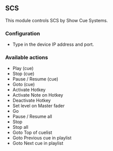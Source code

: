 ## SCS

This module controls SCS by Show Cue Systems.

### Configuration
* Type in the device IP address and port.

### Available actions
* Play (cue)
* Stop (cue)
* Pause / Resume (cue)
* Goto (cue)
* Activate Hotkey
* Activate Note on Hotkey
* Deactivate Hotkey
* Set level on Master fader
* Go
* Pause / Resume all
* Stop
* Stop all
* Goto Top of cuelist
* Goto Previous cue in playlist
* Goto Next cue in playlist